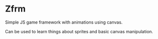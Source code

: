 # Zfrm

Simple JS game framework with animations using canvas.

Can be used to learn things about sprites and basic canvas manipulation.
